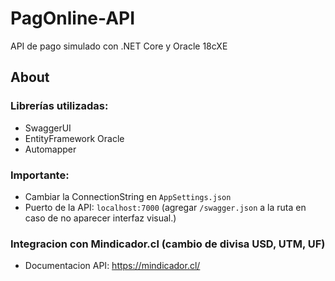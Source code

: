 # PagOnline-API
API de pago simulado con .NET Core y Oracle 18cXE

## About
### Librerías utilizadas:
 - SwaggerUI
 - EntityFramework Oracle
 - Automapper
 
### Importante:
 - Cambiar la ConnectionString en `AppSettings.json`
 - Puerto de la API: `localhost:7000` (agregar `/swagger.json` a la ruta en caso de no aparecer interfaz visual.)

### Integracion con Mindicador.cl (cambio de divisa USD, UTM, UF)
 - Documentacion API: https://mindicador.cl/

